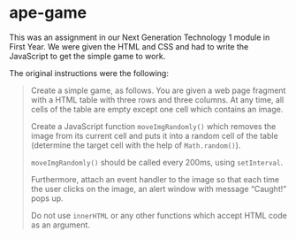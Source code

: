 # ape-game
This was an assignment in our Next Generation Technology 1 module in First Year.
We were given the HTML and CSS and had to write the JavaScript to get the simple game to work.

The original instructions were the following:
>Create a simple game, as follows. You are given a web page fragment with a HTML table with three rows and three columns. At any time, all cells of the table are empty except one cell which contains an image. 
>
>Create a JavaScript function `moveImgRandomly()` which removes the image from its current cell and puts it into a random cell of the table (determine the target cell with the help of `Math.random()`).
>
>`moveImgRandomly()` should be called every 200ms, using `setInterval`.
>
>Furthermore, attach an event handler to the image so that each time the user clicks on the image, an alert window with message “Caught!” pops up.
>
>Do not use `innerHTML` or any other functions which accept HTML code as an argument.
